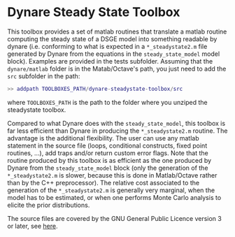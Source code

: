 # Dynare Steady State Toolbox

This toolbox provides a set of matlab routines that translate a matlab
routine computing the steady state of a DSGE model into something
readable by dynare (i.e. conforming to what is expected in a
`*_steadystate2.m` file generated by Dynare from the equations in the
`steady_state_model` model block). Examples are provided in the tests
subfolder. Assuming that the `dynare/matlab` folder is in the
Matab/Octave's path, you just need to add the `src` subfolder in the
path:

```matlab
>> addpath TOOLBOXES_PATH/dynare-steadystate-toolbox/src
```

where `TOOLBOXES_PATH` is the path to the folder where you unziped the
steadystate toolbox.

Compared to what Dynare does with the `steady_state_model`, this
toolbox is far less efficient than Dynare in producing the
`*_steadystate2.m` routine. The advantage is the additional
flexibility. The user can use any matlab statement in the source file
(loops, conditional constructs, fixed point routines, ...), add traps
and/or return custom error flags. Note that the routine produced by
this toolbox is as efficient as the one produced by Dynare from the
`steady_state_model` block (only the generation of the
`*_steadystate2.m` is slower, because this is done in Matlab/Octave
rather than by the C++ preprocessor). The relative cost associated to
the generation of the `*_steadystate2.m` is generally very marginal,
when the model has to be estimated, or when one performs Monte Carlo
analysis to elicite the prior distributions.

The source files are covered by the GNU General Public Licence version
3 or later, see [here](LICENSE.md).
